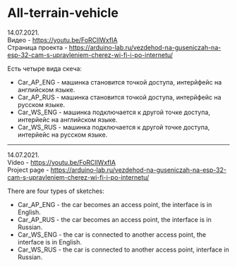 # All-terrain-vehicle

14.07.2021. <br>
Видео - https://youtu.be/FoRCllWxfIA <br>
Страница проекта - https://arduino-lab.ru/vezdehod-na-guseniczah-na-esp-32-cam-s-upravleniem-cherez-wi-fi-i-po-internetu/ <br>

Есть четыре вида скеча:
- Car_AP_ENG - машинка становится точкой доступа, интерйфейс на английском языке.
- Car_AP_RUS - машинка становится точкой доступа, интерйфейс на русском языке.
- Car_WS_ENG - машинка подключается к другой точке доступа, интерйейс на английском языке. 
- Car_WS_RUS - машинка подключается к другой точке доступа, интерйейс на русском языке. 

******

14.07.2021. <br>
Video - https://youtu.be/FoRCllWxfIA <br>
Project page - https://arduino-lab.ru/vezdehod-na-guseniczah-na-esp-32-cam-s-upravleniem-cherez-wi-fi-i-po-internetu/ <br>

There are four types of sketches:
- Car_AP_ENG - the car becomes an access point, the interface is in English.
- Car_AP_RUS - the car becomes an access point, the interface is in Russian.
- Car_WS_ENG - the car is connected to another access point, the interface is in English.
- Car_WS_RUS - the car is connected to another access point, interface in Russian.
